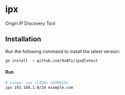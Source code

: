 # ipx
Origin IP Discovery Tool

## Installation
Run the following command to install the latest version:
```bash
go install -v github.com/0xAFz/ipx@latest
```
#### Run
```bash
# Usage: ipx <CIDR> <DOMAIN>
ipx 192.168.1.0/24 example.com
```
